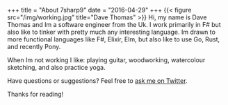 +++
title = "About 7sharp9"
date = "2016-04-29"
+++
{{< figure src="/img/working.jpg" title="Dave Thomas" >}}
Hi, my name is Dave Thomas and Im a software engineer from the Uk.  I work primarily in F# but also like to tinker with pretty much any interesting language.  Im drawn to more functional languages like F#, Elixir, Elm, but also like to use Go, Rust, and recently Pony.  

When Im not working I like: playing guitar, woodworking, watercolour sketching, and also practice yoga.
 
Have questions or suggestions? Feel free to [ask me on Twitter](https://twitter.com/7sharp9_exhumed).

Thanks for reading!

